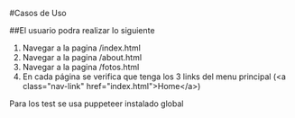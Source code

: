 #Casos de Uso

##El usuario podra realizar lo siguiente

1. Navegar a la pagina /index.html
2. Navegar a la pagina /about.html
3. Navegar a la pagina /fotos.html
4. En cada página se verifica que tenga los 3 links del menu principal (\<a class="nav-link" href="index.html">Home\</a>)

Para los test se usa puppeteer instalado global
